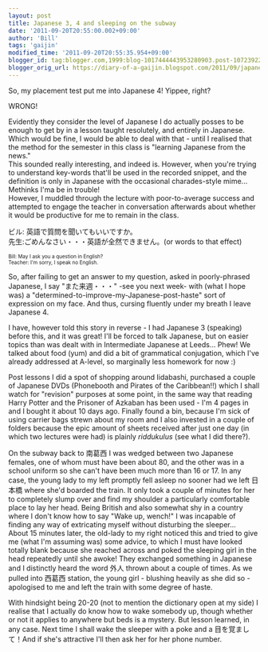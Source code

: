 ```yaml
---
layout: post
title: Japanese 3, 4 and sleeping on the subway
date: '2011-09-20T20:55:00.002+09:00'
author: 'Bill'
tags: 'gaijin'
modified_time: '2011-09-20T20:55:35.954+09:00'
blogger_id: tag:blogger.com,1999:blog-1017444443953280903.post-1072392245974717380
blogger_orig_url: https://diary-of-a-gaijin.blogspot.com/2011/09/japanese-3-4-and-sleeping-on-subway.html
---
```


So, my placement test put me into Japanese 4! Yippee, right?  

WRONG!  

Evidently they consider the level of Japanese I do actually posses to be enough to get by in a lesson taught resolutely, and entirely in Japanese. Which would be fine, I would be able to deal with that - until I realised that the method for the semester in this class is "learning Japanese from the news."  
This sounded really interesting, and indeed is. However, when you're trying to understand key-words that'll be used in the recorded snippet, and the definition is only in Japanese with the occasional charades-style mime... Methinks I'ma be in trouble!  
However, I muddled through the lecture with poor-to-average success and attempted to engage the teacher in conversation afterwards about whether it would be productive for me to remain in the class.  

ビル: 英語で質問を聞いてもいいですか。  
先生:ごめんなさい・・・英語が全然できません。(or words to that effect)  

<span class="Apple-style-span" style="font-size: x-small;">Bill: May I ask you a question in English?</span>  
<span class="Apple-style-span" style="font-size: x-small;">Teacher: I'm sorry, I speak no English.</span>  

So, after failing to get an answer to my question, asked in poorly-phrased Japanese, I say "また来週・・・" -see you next week- with (what I hope was) a "determined-to-improve-my-Japanese-post-haste" sort of expression on my face. And thus, cursing fluently under my breath I leave Japanese 4.  

I have, however told this story in reverse - I had Japanese 3 (speaking) before this, and it was great! I'll be forced to talk Japanese, but on easier topics than was dealt with in Intermediate Japanese at Leeds... Phew! We talked about food (yum) and did a bit of grammatical conjugation, which I've already addressed at A-level, so marginally less homework for now :)  

Post lessons I did a spot of shopping around Iidabashi, purchased a couple of Japanese DVDs (Phonebooth and Pirates of the Caribbean!!) which I shall watch for "revision" purposes at some point, in the same way that reading Harry Potter and the Prisoner of Azkaban has been used - I'm 4 pages in and I bought it about 10 days ago. Finally found a bin, because I'm sick of using carrier bags strewn about my room and I also invested in a couple of folders because the epic amount of sheets received after just one day (in which two lectures were had) is plainly _riddukulus_ (see what I did there?).  

On the subway back to 南葛西 I was wedged between two Japanese females, one of whom must have been about 80, and the other was in a school uniform so she can't have been much more than 16 or 17\. In any case, the young lady to my left promptly fell asleep no sooner had we left 日本橋 where she'd boarded the train. It only took a couple of minutes for her to completely slump over and find my shoulder a particularly comfortable place to lay her head. Being British and also somewhat shy in a country where I don't know how to say "Wake up, wench!" I was incapable of finding any way of extricating myself without disturbing the sleeper...  
About 15 minutes later, the old-lady to my right noticed this and tried to give me (what I'm assuming was) some advice, to which I must have looked totally blank because she reached across and poked the sleeping girl in the head repeatedly until she awoke! They exchanged something in Japanese and I distinctly heard the word 外人 thrown about a couple of times. As we pulled into 西葛西 station, the young girl - blushing heavily as she did so - apologised to me and left the train with some degree of haste.  

With hindsight being 20-20 (not to mention the dictionary open at my side) I realise that I actually do know how to wake somebody up, though whether or not it applies to anywhere but beds is a mystery. But lesson learned, in any case. Next time I shall wake the sleeper with a poke and a 目を覚まして！And if she's attractive I'll then ask her for her phone number.
